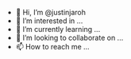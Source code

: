 - 👋 Hi, I’m @justinjaroh
- 👀 I’m interested in ...
- 🌱 I’m currently learning ...
- 💞️ I’m looking to collaborate on ...
- 📫 How to reach me ...

<!---
justinjaroh/justinjaroh is a ✨ special ✨ repository because its `README.md` (this file) appears on your GitHub profile.
You can click the Preview link to take a look at your changes.
--->
